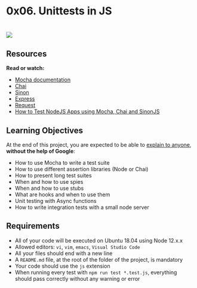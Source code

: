 # 0x06. Unittests in JS
#
![](https://s3.amazonaws.com/alx-intranet.hbtn.io/uploads/medias/2019/12/90f79a666e174e6c4ffc.jpeg?X-Amz-Algorithm=AWS4-HMAC-SHA256&X-Amz-Credential=AKIARDDGGGOUSBVO6H7D%2F20230614%2Fus-east-1%2Fs3%2Faws4_request&X-Amz-Date=20230614T151504Z&X-Amz-Expires=86400&X-Amz-SignedHeaders=host&X-Amz-Signature=ddce8190aba2565372e6416382926f67a8f1cd570301aa6e7de71eb73c27eff5)

Resources
---------

**Read or watch:**

*   [Mocha documentation](https://intranet.alxswe.com/rltoken/Gx5mfX41__cc2hwepcl0aA "Mocha documentation")
*   [Chai](https://intranet.alxswe.com/rltoken/Rs3SrSdr9OxPp-4099A0cg "Chai")
*   [Sinon](https://intranet.alxswe.com/rltoken/5KsW5N9sG3sGWW3z-jkNwA "Sinon")
*   [Express](https://intranet.alxswe.com/rltoken/Jq58SNUh8jcZqKoFcuOQdw "Express")
*   [Request](https://intranet.alxswe.com/rltoken/FcJfzr2jUJSj8Xp3z9L1wg "Request")
*   [How to Test NodeJS Apps using Mocha, Chai and SinonJS](https://intranet.alxswe.com/rltoken/HwB8gViDosy8znk7H9i4Pw "How to Test NodeJS Apps using Mocha, Chai and SinonJS")

Learning Objectives
-------------------

At the end of this project, you are expected to be able to [explain to anyone](https://intranet.alxswe.com/rltoken/Ge846tiklKJNUSNh60IR7w "explain to anyone"), **without the help of Google**:

*   How to use Mocha to write a test suite
*   How to use different assertion libraries (Node or Chai)
*   How to present long test suites
*   When and how to use spies
*   When and how to use stubs
*   What are hooks and when to use them
*   Unit testing with Async functions
*   How to write integration tests with a small node server

Requirements
------------

*   All of your code will be executed on Ubuntu 18.04 using Node 12.x.x
*   Allowed editors: `vi`, `vim`, `emacs`, `Visual Studio Code`
*   All your files should end with a new line
*   A `README.md` file, at the root of the folder of the project, is mandatory
*   Your code should use the `js` extension
*   When running every test with `npm run test *.test.js`, everything should pass correctly without any warning or error
